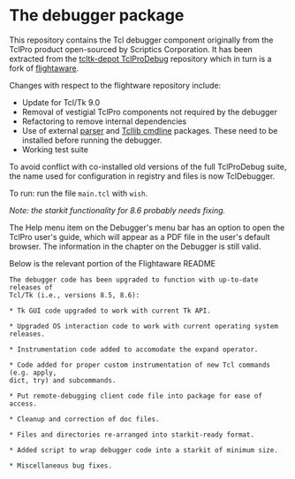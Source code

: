 # The debugger package

This repository contains the Tcl debugger component originally from the TclPro
product open-sourced by Scriptics Corporation. It has been extracted from the
[tcltk-depot TclProDebug](https://github.com/tcltk-depot/TclProDebug) repository
which in turn is a fork of [flightaware](https://github.com/flightaware/TclProDebug).

Changes with respect to the flightware repository include:

- Update for Tcl/Tk 9.0
- Removal of vestigial TclPro components not required by the debugger
- Refactoring to remove internal dependencies
- Use of external [parser](https://github.com/tcltk-depot/tcl-parser) and
[Tcllib cmdline](https://core.tcl-lang.org/tcllib/doc/trunk/embedded/index.md)
packages. These need to be installed before running the debugger.
- Working test suite

To avoid conflict with co-installed old versions of the full TclProDebug
suite, the name used for configuration in registry and files is now
TclDebugger.

To run: run the file `main.tcl` with `wish`.

*Note: the starkit functionality for 8.6 probably needs fixing.*

The Help menu item on the Debugger's menu bar has an option to open the TclPro
user's guide, which will appear as a PDF file in the user's default browser.
The information in the chapter on the Debugger is still valid.

Below is the relevant portion of the Flightaware README

```
The debugger code has been upgraded to function with up-to-date releases of 
Tcl/Tk (i.e., versions 8.5, 8.6):

* Tk GUI code upgraded to work with current Tk API.

* Upgraded OS interaction code to work with current operating system releases.

* Instrumentation code added to accomodate the expand operator.

* Code added for proper custom instrumentation of new Tcl commands (e.g. apply,
dict, try) and subcommands.

* Put remote-debugging client code file into package for ease of access.

* Cleanup and correction of doc files.

* Files and directories re-arranged into starkit-ready format.

* Added script to wrap debugger code into a starkit of minimum size.

* Miscellaneous bug fixes.
```
